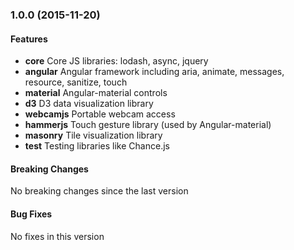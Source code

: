 <a name="1.0.0"></a>
### 1.0.0 (2015-11-20)

#### Features
* **core** Core JS libraries: lodash, async, jquery
* **angular** Angular framework including aria, animate, messages, resource, sanitize, touch 
* **material** Angular-material controls
* **d3** D3 data visualization library 
* **webcamjs** Portable webcam access
* **hammerjs** Touch gesture library (used by Angular-material)
* **masonry** Tile visualization library   
* **test** Testing libraries like Chance.js

#### Breaking Changes
No breaking changes since the last version 

#### Bug Fixes
No fixes in this version 
